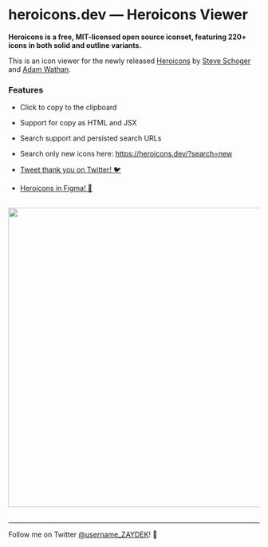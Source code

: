 # heroicons.dev — Heroicons Viewer

**Heroicons is a free, MIT-licensed open source iconset, featuring 220+ icons in both solid and outline variants.**

This is an icon viewer for the newly released [Heroicons](https://github.com/refactoringui/heroicons) by [Steve Schoger](https://twitter.com/steveschoger) and [Adam Wathan](https://twitter.com/adamwathan).

### Features

- Click to copy to the clipboard
- Support for copy as HTML and JSX
- Search support and persisted search URLs
- Search only new icons here: https://heroicons.dev/?search=new

- [Tweet thank you on Twitter! 🐦](https://twitter.com/intent/tweet?text=Thanks%20@steveschoger,%20@adamwathan,%20and%20@username_ZAYDEK%20for%20Heroicons!%20%F0%9F%A4%A9&url=https://heroicons.dev)
- [Heroicons in Figma! 🌈](https://www.figma.com/file/vfjBXrSSOCgmVEX5fdvV4L)

<br />
<div align="center">
	<img src="https://heroicons.dev/social.png" width="600" />
</div>
<br />

---

Follow me on Twitter [@username_ZAYDEK](https://twitter.com/username_ZAYDEK)! 🖖
